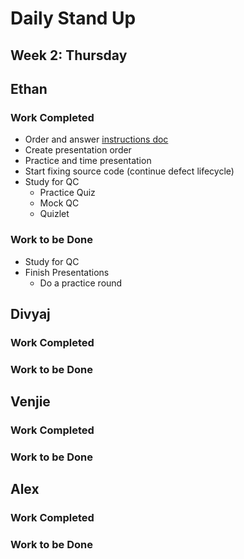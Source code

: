 # Daily Stand Up
## Week 2: Thursday

## Ethan

### Work Completed

- Order and answer [instructions doc](https://github.com/EricTrainingRev/241209-JWA/blob/main/Project%202/Presentation%20Instructions.md)
- Create presentation order
- Practice and time presentation
- Start fixing source code (continue defect lifecycle)
- Study for QC
  - Practice Quiz
  - Mock QC
  - Quizlet

### Work to be Done

- Study for QC
- Finish Presentations
  - Do a practice round

## Divyaj

### Work Completed



### Work to be Done



## Venjie

### Work Completed



### Work to be Done



## Alex

### Work Completed



### Work to be Done


